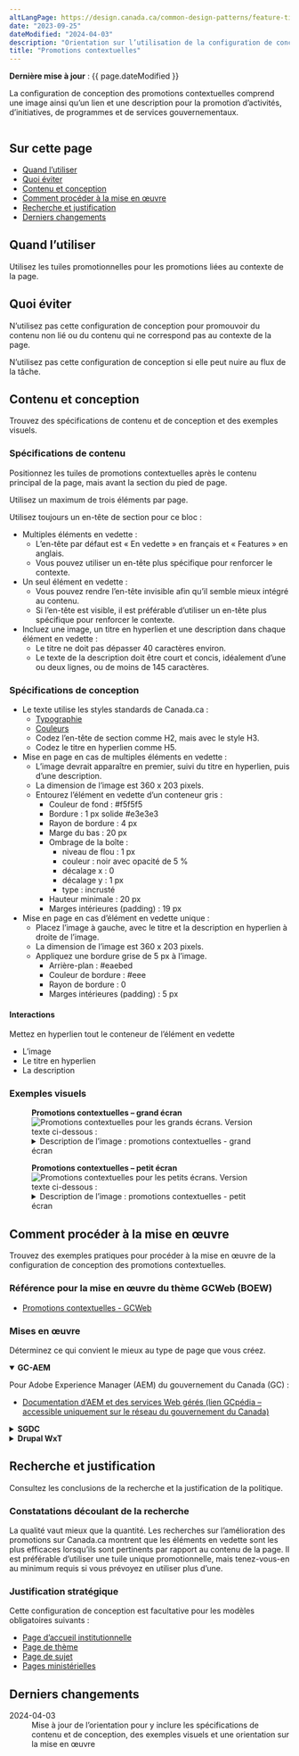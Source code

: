 ```yaml
---
altLangPage: https://design.canada.ca/common-design-patterns/feature-tiles.html
date: "2023-09-25"
dateModified: "2024-04-03"
description: "Orientation sur l’utilisation de la configuration de conception des promotions contextuelles sur Canada.ca."
title: "Promotions contextuelles"
---
```

<p><strong>Dernière mise à jour</strong>&nbsp;: {{ page.dateModified }}</p>
<p>La configuration de conception des promotions contextuelles comprend une image ainsi qu’un lien et une description pour la promotion d’activités, d’initiatives, de programmes et de services gouvernementaux.</p>
<div class="pattern-demo mrgn-tp-lg mrgn-bttm-xl"><img src="/images/contextual-features-fr.png" class="img-responsive" alt="" /></div>
<section>
  <h2>Sur cette page</h2>
  <ul>
    <li><a href="#utiliser">Quand l’utiliser</a></li>
    <li><a href="#eviter">Quoi éviter</a></li>
    <li><a href="#contenu">Contenu et conception</a></li>
    <li><a href="#œuvre">Comment procéder à la mise en œuvre</a></li>
    <li><a href="#recherche">Recherche et justification</a></li>
    <li><a href="#changements">Derniers changements</a></li>
  </ul>
</section>
<section id="utiliser">
  <h2>Quand l’utiliser</h2>
  <p>Utilisez les tuiles promotionnelles pour les promotions liées au contexte de la page.</p>
</section>
<section id="eviter">
  <h2>Quoi éviter</h2>
  <p>N’utilisez pas cette configuration de conception pour promouvoir du contenu non lié ou du contenu qui ne correspond pas au contexte de la page.</p>
  <p>N’utilisez pas cette configuration de conception si elle peut nuire au flux de la tâche.</p>
</section>
<section id="contenu">
  <h2>Contenu et conception</h2>
  <p>Trouvez des spécifications de contenu et de conception et des exemples visuels.</p>
  <h3>Spécifications de contenu</h3>
  <p>Positionnez les tuiles de promotions contextuelles après le contenu principal de la page, mais avant la section du pied de page.</p>
  <p>Utilisez un maximum de trois éléments par page.</p>
  <p>Utilisez toujours un en-tête de section pour ce bloc :</p>
  <ul>
    <li>Multiples éléments en vedette&nbsp;:
      <ul>
        <li>L’en-tête par défaut est &laquo;&nbsp;En vedette&nbsp;&raquo; en français et &laquo;&nbsp;Features&nbsp;&raquo; en anglais.</li>
        <li>Vous pouvez utiliser un en-tête plus spécifique pour renforcer le contexte.</li>
      </ul>
    </li>
    <li>Un seul élément en vedette&nbsp;:
      <ul>
        <li>Vous pouvez rendre l’en-tête invisible afin qu’il semble mieux intégré au contenu.</li>
        <li>Si l’en-tête est visible, il est préférable d’utiliser un en-tête plus spécifique pour renforcer le contexte.</li>
      </ul>
    </li>
    <li>Incluez une image, un titre en hyperlien et une description dans chaque élément en vedette&nbsp;:
      <ul>
        <li>Le titre ne doit pas dépasser 40 caractères environ.</li>
        <li>Le texte de la description doit être court et concis, idéalement d’une ou deux lignes, ou de moins de 145 caractères.</li>
      </ul>
    </li>
  </ul>
  <h3>Spécifications de conception</h3>
  <ul>
    <li>Le texte utilise les styles standards de Canada.ca&nbsp;:
      <ul>
        <li><a href="/styles/typographie.html">Typographie</a></li>
        <li><a href="/styles/couleurs.html">Couleurs</a></li>
        <li>Codez l’en-tête de section comme H2, mais avec le style H3.</li>
        <li>Codez le titre en hyperlien comme H5.</li>
      </ul>
    </li>
    <li>Mise en page en cas de multiples éléments en vedette&nbsp;:
      <ul>
        <li>L’image devrait apparaître en premier, suivi du titre en hyperlien, puis d’une description.</li>
        <li>La dimension de l’image est 360&nbsp;x&nbsp;203 pixels.</li>
        <li>Entourez l’élément en vedette d’un conteneur gris&nbsp;:
          <ul>
            <li>Couleur de fond&nbsp;: #f5f5f5</li>
            <li>Bordure&nbsp;: 1&nbsp;px solide #e3e3e3</li>
            <li>Rayon de bordure&nbsp;: 4&nbsp;px</li>
            <li>Marge du bas&nbsp;: 20&nbsp;px</li>
            <li>Ombrage de la boîte&nbsp;:
              <ul>
                <li>niveau de flou&nbsp;: 1&nbsp;px</li>
                <li>couleur&nbsp;: noir avec opacité de 5&nbsp;%</li>
                <li>décalage x&nbsp;: 0</li>
                <li>décalage y&nbsp;: 1&nbsp;px</li>
                <li>type&nbsp;: incrusté</li>
              </ul>
            </li>
            <li>Hauteur minimale&nbsp;: 20&nbsp;px</li>
            <li>Marges intérieures (padding)&nbsp;: 19&nbsp;px</li>
          </ul>
        </li>
      </ul>
    </li>
    <li>Mise en page en cas d’élément en vedette unique&nbsp;:
      <ul>
        <li>Placez l’image à gauche, avec le titre et la description en hyperlien à droite de l’image.</li>
        <li>La dimension de l’image est 360&nbsp;x&nbsp;203 pixels.</li>
        <li>Appliquez une bordure grise de 5 px à l’image.
          <ul>
            <li>Arrière-plan&nbsp;: #eaebed</li>
            <li>Couleur de bordure&nbsp;: #eee</li>
            <li>Rayon de bordure&nbsp;: 0</li>
            <li>Marges intérieures (padding)&nbsp;: 5&nbsp;px</li>
          </ul>
        </li>
      </ul>
    </li>
  </ul>
  <h4>Interactions</h4>
  <p>Mettez en hyperlien tout le conteneur de l’élément en vedette</p>
  <ul>
    <li>L’image</li>
    <li>Le titre en hyperlien</li>
    <li>La description</li>
  </ul>
  <h3>Exemples visuels</h3>
  <div class="pattern-demo mrgn-tp-md mrgn-bttm-md">
    <figure class="mrgn-tp-md mrgn-bttm-lg">
      <figcaption><b>Promotions contextuelles – grand écran</b></figcaption>
      <img src="/images/contextual-features-fr.png" class="img-responsive" alt="Promotions contextuelles pour les grands écrans. Version texte ci-dessous&nbsp;:" />
      <details>
        <summary class="wb-toggle" data-toggle='{"print":"on"}'>Description de l’image&nbsp;: promotions contextuelles - grand écran</summary>
        <p>Un en-tête de section intitulé &laquo;&nbsp;En vedette&nbsp;&raquo; est suivi de deux espaces réservés aux éléments en vedette dans une rangée horizontale. Chacun d’eux comporte un espace réservé à l’image, entouré d’un fond gris clair. L’espace réservé à l’image contient les dimensions prévues de l’image&nbsp;: 360 sur 203 pixels. Sous chaque espace réservé à l’image, sur fond gris, se trouve un espace réservé à un hyperlien qui se lit comme suit&nbsp;: [Lien vers l’élément en vedette en vedette]. On trouve en dessous le texte de l’espace réservé suivant&nbsp;: Brève description de l’élément en vedette.</p>
      </details>
    </figure>
  </div>
  <div class="pattern-demo mrgn-tp-md mrgn-bttm-md">
    <figure class="mrgn-tp-md mrgn-bttm-lg">
      <figcaption><b>Promotions contextuelles – petit écran</b></figcaption>
      <img src="/images/contextual-features-sm-fr.png" class="img-responsive" alt="Promotions contextuelles pour les petits écrans. Version texte ci-dessous&nbsp;:" />
      <details>
        <summary class="wb-toggle" data-toggle='{"print":"on"}'>Description de l’image&nbsp;: promotions contextuelles - petit écran</summary>
        <p>Un en-tête de section intitulé &laquo;&nbsp;En vedette&nbsp;&raquo; est suivi de deux espaces réservés aux éléments en vedette dans une rangée verticale. Chacun d’eux comporte un espace réservé à l’image, entouré d’un fond gris clair. L’espace réservé à l’image contient les dimensions prévues de l’image&nbsp;: 360 sur 203 pixels. Sous chaque espace réservé à l’image, sur fond gris, se trouve un espace réservé à un hyperlien qui se lit comme suit&nbsp;: [Lien vers l’élément en vedette en vedette]. On trouve en dessous le texte de l’espace réservé suivant&nbsp;: Brève description de l’élément en vedette.</p>
      </details>
    </figure>
  </div>
</section>
<section id="œuvre">
  <h2>Comment procéder à la mise en œuvre</h2>
  <p>Trouvez des exemples pratiques pour procéder à la mise en œuvre de la configuration de conception des promotions contextuelles.</p>
  <h3>Référence pour la mise en œuvre du thème GCWeb (BOEW)</h3>
  <ul>
    <li><a href="https://wet-boew.github.io/GCWeb/components/gc-features/gc-features-fr.html">Promotions contextuelles - GCWeb</a></li>
  </ul>
  <h3>Mises en œuvre</h3>
  <p>Déterminez ce qui convient le mieux au type de page que vous créez.</p>
  <div class="row">
    <div class="col-md-8">
      <div class="wb-tabs mrgn-tp-lg">
        <div class="tabpanels">
          <details id="004" open="open">
            <summary><strong>GC-AEM</strong></summary>
            <p class="mrgn-tp-lg">Pour Adobe Experience Manager (AEM) du gouvernement du Canada (GC)&nbsp;:</p>
            <ul>
              <!-- <li><a href="https://www.gcpedia.gc.ca/gcwiki/images/2/24/Documentation-AEM-6.5-Unite-4-15-Composant-Image-en-vedette.pdf">Titre du composant de l’image en vedette (uniquement accessible sur le réseau du gouvernement du Canada)</a></li> -->
              <li><a href="https://www.gcpedia.gc.ca/wiki/Documentation_d%27AEM_sp%C3%A9cifique_au_GC_6.5">Documentation d’AEM et des services Web gérés (lien GCpédia – accessible uniquement sur le réseau du gouvernement du Canada)</a></li>
            </ul>
          </details>
          <details id="005">
            <summary><strong>SGDC</strong></summary>
            <p class="mrgn-tp-lg">Pour la Solution de gabarits à déploiement centralisé (SGDC)&nbsp;:</p>
            <ul>
              <li><a href="https://cenw-wscoe.github.io/sgdc-cdts/docs/index-fr.html">Documentation de la SGDC</a></li>
            </ul>
          </details>
          <details id="006">
            <summary><strong>Drupal WxT</strong></summary>
            <p class="mrgn-tp-lg">Pour Drupal WxT&nbsp;:</p>
            <ul>
              <li><a href="https://drupalwxt.github.io/">Drupal WxT documentation (en anglais seulement)</a></li>
            </ul>
          </details>
        </div>
      </div>
    </div>
  </div>
</section>
<section id="recherche">
  <h2>Recherche et justification</h2>
  <p>Consultez les conclusions de la recherche et la justification de la politique.</p>
  <h3>Constatations découlant de la recherche</h3>
  <p>La qualité vaut mieux que la quantité. Les recherches sur l’amélioration des promotions sur Canada.ca montrent que les éléments en vedette sont les plus efficaces lorsqu’ils sont pertinents par rapport au contenu de la page. Il est préférable d’utiliser une tuile unique promotionnelle, mais tenez-vous-en au minimum requis si vous prévoyez en utiliser plus d’une.</p>
  <h3>Justification stratégique</h3>
  <p>Cette configuration de conception est facultative pour les modèles obligatoires suivants&nbsp;:</p>
  <ul>
    <li><a href="https://conception.canada.ca/modeles-obligatoire/pages-profil-institutionnel.html">Page d’accueil institutionnelle</a></li>
    <li><a href="/modeles-obligatoire/theme.html">Page de thème</a></li>
    <li><a href="/modeles-obligatoire/sujet.html">Page de sujet</a></li>
    <li><a href="https://conception.canada.ca/modeles-obligatoire/pages-profil-ministres.html">Pages ministérielles</a></li>
  </ul>
</section>
<section id="changements">
  <h2>Derniers changements</h2>
  <dl class="dl-horizontal">
    <dt>
      <time datetime="2024-04-03" class="link-muted">2024-04-03</time>
    </dt>
    <dd>Mise à jour de l’orientation pour y inclure les spécifications de contenu et de conception, des exemples visuels et une orientation sur la mise en œuvre</dd>
  </dl>
</section>

